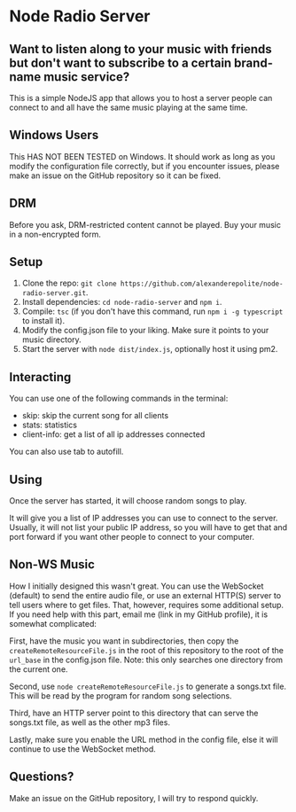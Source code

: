 # Node Radio Server

## Want to listen along to your music with friends but don't want to subscribe to a certain brand-name music service?

This is a simple NodeJS app that allows you to host a server people can connect to and all have the same music playing
at the same time.

## Windows Users
This HAS NOT BEEN TESTED on Windows.  It should work as long as you modify the
configuration file correctly, but if you encounter issues, please make an
issue on the GitHub repository so it can be fixed.

## DRM
Before you ask, DRM-restricted content cannot be played.  Buy your music in a non-encrypted form.

## Setup

1. Clone the repo: `git clone https://github.com/alexanderepolite/node-radio-server.git`.
2. Install dependencies: `cd node-radio-server` and `npm i`.
3. Compile: `tsc` (if you don't have this command, run `npm i -g typescript` to install it).
4. Modify the config.json file to your liking.  Make sure it points to your music directory.
5. Start the server with `node dist/index.js`, optionally host it using pm2.

## Interacting
You can use one of the following commands in the terminal:
- skip: skip the current song for all clients
- stats: statistics
- client-info: get a list of all ip addresses connected

You can also use tab to autofill.

## Using
Once the server has started, it will choose random songs to play.

It will give you a list of IP addresses you can use to connect to the server.  Usually, it will not list your public
IP address, so you will have to get that and port forward if you want other people to connect to your computer.

## Non-WS Music
How I initially designed this wasn't great.  You can use the WebSocket (default) to send the entire audio file, or use
an external HTTP(S) server to tell users where to get files.  That, however, requires some additional setup.  If you need
help with this part, email me (link in my GitHub profile), it is somewhat complicated:

First, have the music you want in subdirectories, then copy the `createRemoteResourceFile.js` in the root of this repository
to the root of the `url_base` in the config.json file.  Note: this only searches one directory from the current one.

Second, use `node createRemoteResourceFile.js` to generate a songs.txt file.  This will be read by the program for random song selections.

Third, have an HTTP server point to this directory that can serve the songs.txt file, as well as the other mp3 files.

Lastly, make sure you enable the URL method in the config file, else it will continue to use the WebSocket method.

## Questions?

Make an issue on the GitHub repository, I will try to respond quickly.
